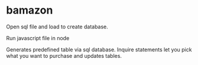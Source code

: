 # bamazon

Open sql file and load to create database.

Run javascript file in node

Generates predefined table via sql database. Inquire statements let you pick what you want to purchase and updates tables.
